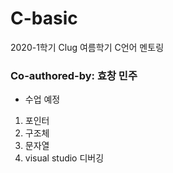 ﻿# C-basic
2020-1학기 Clug 여름학기 C언어 멘토링

### Co-authored-by: 효창 민주 
- 수업 예정 
 1. 포인터
 2. 구조체
 3. 문자열
 4. visual studio 디버깅

